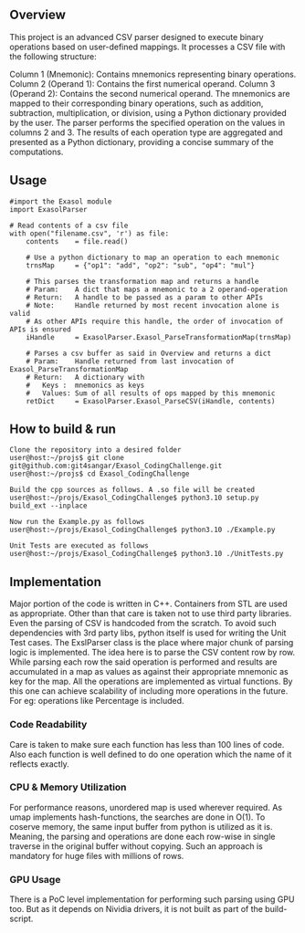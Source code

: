 ## Overview
This project is an advanced CSV parser designed to execute binary operations based on user-defined mappings. It processes a CSV file with the following structure:

Column 1 (Mnemonic): Contains mnemonics representing binary operations.
Column 2 (Operand 1): Contains the first numerical operand.
Column 3 (Operand 2): Contains the second numerical operand.
The mnemonics are mapped to their corresponding binary operations, such as addition, subtraction, multiplication, or division, using a Python dictionary provided by the user. The parser performs the specified operation on the values in columns 2 and 3. The results of each operation type are aggregated and presented as a Python dictionary, providing a concise summary of the computations.

## Usage
```
#import the Exasol module
import ExasolParser

# Read contents of a csv file
with open("filename.csv", 'r') as file:
    contents    = file.read()

    # Use a python dictionary to map an operation to each mnemonic
    trnsMap     = {"op1": "add", "op2": "sub", "op4": "mul"}

    # This parses the transformation map and returns a handle
    # Param:    A dict that maps a mnemonic to a 2 operand-operation
    # Return:   A handle to be passed as a param to other APIs
    # Note:     Handle returned by most recent invocation alone is valid
    # As other APIs require this handle, the order of invocation of APIs is ensured
    iHandle     = ExasolParser.Exasol_ParseTransformationMap(trnsMap)

    # Parses a csv buffer as said in Overview and returns a dict
    # Param:    Handle returned from last invocation of Exasol_ParseTransformationMap
    # Return:   A dictionary with
    #   Keys :  mnemonics as keys
    #   Values: Sum of all results of ops mapped by this mnemonic
    retDict     = ExasolParser.Exasol_ParseCSV(iHandle, contents)
```

## How to build & run
```
Clone the repository into a desired folder
user@host:~/projs$ git clone git@github.com:git4sangar/Exasol_CodingChallenge.git
user@host:~/projs$ cd Exasol_CodingChallenge

Build the cpp sources as follows. A .so file will be created
user@host:~/projs/Exasol_CodingChallenge$ python3.10 setup.py build_ext --inplace

Now run the Example.py as follows
user@host:~/projs/Exasol_CodingChallenge$ python3.10 ./Example.py

Unit Tests are executed as follows
user@host:~/projs/Exasol_CodingChallenge$ python3.10 ./UnitTests.py

```

## Implementation
Major portion of the code is written in C++. Containers from STL are used as appropriate. Other than that care is taken not to use third party libraries. Even the parsing of CSV is handcoded from the scratch. To avoid such dependencies with 3rd party libs, python itself is used for writing the Unit Test cases.
The ExslParser class is the place where major chunk of parsing logic is implemented. The idea here is to parse the CSV content row by row. While parsing each row the said operation is performed and results are accumulated in a map as values as against their appropriate mnemonic as key for the map. All the operations are implemented as virtual functions. By this one can achieve scalability of including more operations in the future. For eg: operations like Percentage is included.
### Code Readability
Care is taken to make sure each function has less than 100 lines of code. Also each function is well defined to do one operation which the name of it reflects exactly.
### CPU & Memory Utilization
For performance reasons, unordered map is used wherever required. As umap implements hash-functions, the searches are done in O(1).
To coserve memory, the same input buffer from python is utilized as it is. Meaning, the parsing and operations are done each row-wise in single traverse in the original buffer without copying. Such an approach is mandatory for huge files with millions of rows.
### GPU Usage
 There is a PoC level implementation for performing such parsing using GPU too. But as it depends on Nividia drivers, it is not built as part of the build-script.